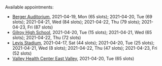Available appointments:

* [Berger Auditorium](https://schedulecare.sccgov.org/mychartprd/SignupAndSchedule/EmbeddedSchedule?id=132694&vt=1277&dept=101064003), 2021-04-19, Mon (65 slots); 2021-04-20, Tue (69 slots); 2021-04-21, Wed (84 slots); 2021-04-22, Thu (79 slots); 2021-04-23, Fri (87 slots)
* [Gilroy High School](https://schedulecare.sccgov.org/mychartprd/SignupAndSchedule/EmbeddedSchedule?id=132980&vt=1277&dept=101064008), 2021-04-20, Tue (15 slots); 2021-04-21, Wed (65 slots); 2021-04-22, Thu (72 slots)
* [Levis Stadium](https://schedulecare.sccgov.org/mychartprd/SignupAndSchedule/EmbeddedSchedule?id=132723&vt=1277&dept=101064004), 2021-04-17, Sat (44 slots); 2021-04-20, Tue (25 slots); 2021-04-21, Wed (8 slots); 2021-04-22, Thu (47 slots); 2021-04-23, Fri (52 slots)
* [Valley Health Center East Valley](https://schedulecare.sccgov.org/mychartprd/SignupAndSchedule/EmbeddedSchedule?id=132268&vt=1277&dept=101064007), 2021-04-20, Tue (65 slots)

